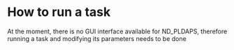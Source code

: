 # How to run a task

At the moment, there is no GUI interface available for ND_PLDAPS, therefore running a task and modifying its parameters needs to be done
